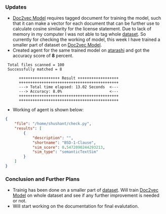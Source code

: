 ### Updates

- [Doc2vec Model](https://radimrehurek.com/gensim/models/doc2vec.html) requires tagged document for training the model,
such that it can make a vector for each document that can be further use to calculate cosine similarity for the
license statement. Due to lack of memory in my computer I was not able to tag whole [dataset](https://github.com/fossology/Minerva-Dataset-Generation).
So currently for checking the working of model, this week I have trained a smaller part of dataset on
[Doc2vec Model](https://radimrehurek.com/gensim/models/doc2vec.html).
- Created agent for the same trained model on [atarashi](https://github.com/fossology/atarashi) and got the accuracy score of **8** percent.
```
 Total files scanned = 100
 Successfully matched = 8

      ++++++++++++++++++ Result ++++++++++++++++++
      ++++++++++++++++++++++++++++++++++++++++++++
      ---> Total time elapsed: 13.02 Seconds  <---
      ---> Accuracy: 8.0%                     <---
      ++++++++++++++++++++++++++++++++++++++++++++
      ++++++++++++++++++++++++++++++++++++++++++++
```
- Working of agent is shown below:
```json
{
    "file": "/home/shushant/check.py",
    "results": [
        {
            "description": "",
            "shortname": "BSD-1-Clause",
            "sim_score": 0.5472090244293213,
            "sim_type": "semanticTextSim"
        }
    ]
}
```

### Conclusion and Further Plans

- Trainig has been done on a smaller part of [dataset](https://github.com/fossology/Minerva-Dataset-Generation). Will train
[Doc2vec Model](https://radimrehurek.com/gensim/models/doc2vec.html) on whole dataset and see if any further improvement is
needed or not.
- Will start working on the documentation for final evalutation.
